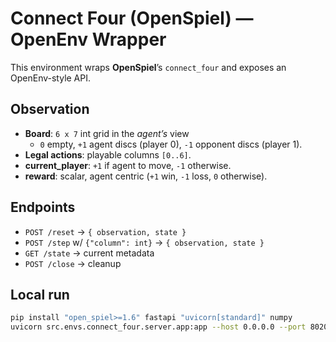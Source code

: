 # Connect Four (OpenSpiel) — OpenEnv Wrapper

This environment wraps **OpenSpiel**’s `connect_four` and exposes an OpenEnv-style API.

## Observation
- **Board**: `6 x 7` int grid in the _agent’s_ view
  - `0` empty, `+1` agent discs (player 0), `-1` opponent discs (player 1).
- **Legal actions**: playable columns `[0..6]`.
- **current_player**: `+1` if agent to move, `-1` otherwise.
- **reward**: scalar, agent centric (`+1` win, `-1` loss, `0` otherwise).

## Endpoints
- `POST /reset` → `{ observation, state }`
- `POST /step` w/ `{"column": int}` → `{ observation, state }`
- `GET /state` → current metadata
- `POST /close` → cleanup

## Local run
```bash
pip install "open_spiel>=1.6" fastapi "uvicorn[standard]" numpy
uvicorn src.envs.connect_four.server.app:app --host 0.0.0.0 --port 8020
